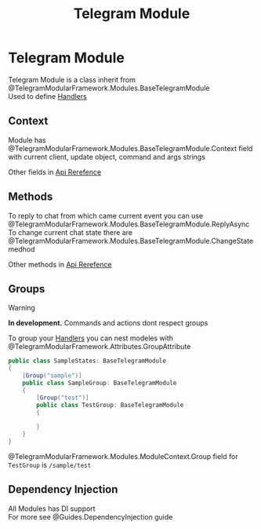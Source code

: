﻿---
title: Telegram Module
uid: Guides.TelegramModule
---

# Telegram Module

Telegram Module is a class inherit from @TelegramModularFramework.Modules.BaseTelegramModule  
Used to define [Handlers](xref:Guides.Handlers.Introduction)

## Context

Module has @TelegramModularFramework.Modules.BaseTelegramModule.Context field with
current client, update object, command and args strings

Other fields in [Api Rerefence](xref:TelegramModularFramework.Modules.BaseTelegramModule)

## Methods

To reply to chat from which came current event you can use
@TelegramModularFramework.Modules.BaseTelegramModule.ReplyAsync  
To change current chat state there are @TelegramModularFramework.Modules.BaseTelegramModule.ChangeState medhod

Other methods in [Api Rerefence](xref:TelegramModularFramework.Modules.BaseTelegramModule)

## Groups

> [!WARNING]
> **In development.** Commands and actions dont respect groups

To group your [Handlers](xref:Guides.Handlers.Introduction) you can nest modeles with
@TelegramModularFramework.Attributes.GroupAttribute

```csharp
public class SampleStates: BaseTelegramModule
{
    [Group("sample")]
    public class SampleGroup: BaseTelegramModule
    {
        [Group("test")]
        public class TestGroup: BaseTelegramModule
        {
        
        }
    }
}
```

@TelegramModularFramework.Modules.ModuleContext.Group field for `TestGroup` is `/sample/test`

## Dependency Injection

All Modules has DI support  
For more see @Guides.DependencyInjection guide
